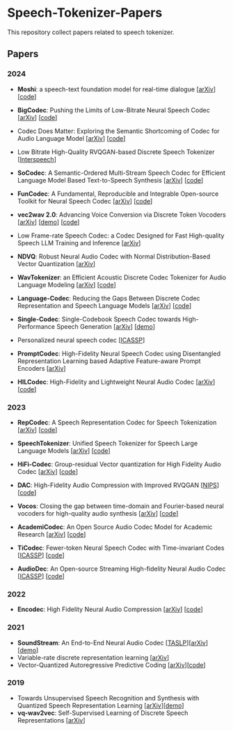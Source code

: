 # Speech-Tokenizer-Papers
This repository  collect papers related to speech tokenizer.

## Papers

### 2024

-  **Moshi**: a speech-text foundation model for real-time dialogue [[arXiv](https://arxiv.org/pdf/2410.00037)] [[code](https://github.com/kyutai-labs/moshi)]


-  **BigCodec**: Pushing the Limits of Low-Bitrate  Neural Speech Codec [[arXiv](https://arxiv.org/pdf/2409.05377)] [[code](https://github.com/Aria-K-Alethia/BigCodec)]
-  Codec Does Matter: Exploring the Semantic Shortcoming of Codec for Audio Language Model [[arXiv](https://arxiv.org/pdf/2408.17175)] [[code](https://github.com/zhenye234/xcodec)]
-  Low Bitrate High-Quality RVQGAN-based Discrete Speech Tokenizer [[Interspeech](https://www.isca-archive.org/interspeech_2024/shechtman24_interspeech.html)]

-  **SoCodec**: A Semantic-Ordered Multi-Stream Speech Codec for Efficient Language Model Based Text-to-Speech Synthesis [[arXiv](https://arxiv.org/pdf/2409.00933)] [[code](https://github.com/hhguo/SoCodec)]

-  **FunCodec**: A Fundamental, Reproducible and Integrable Open-source Toolkit for Neural Speech Codec [[arXiv](https://arxiv.org/pdf/2309.07405)] [[code](https://github.com/modelscope/FunCodec)]

-  **vec2wav 2.0**: Advancing Voice Conversion via Discrete Token Vocoders [[arXiv](https://arxiv.org/pdf/2409.01995)] [[demo](https://cantabile-kwok.github.io/vec2wav2/)] [[code](https://github.com/cantabile-kwok/vec2wav2.0)]

-  Low Frame-rate Speech Codec: a Codec Designed for Fast High-quality Speech LLM Training and Inference [[arXiv](https://arxiv.org/pdf/2409.12117)]
-  **NDVQ**: Robust Neural Audio Codec with Normal Distribution-Based Vector Quantization [[arXiv](https://arxiv.org/pdf/2409.12717)]
-  **WavTokenizer**: an Efficient Acoustic Discrete Codec Tokenizer for Audio Language Modeling [[arXiv](https://arxiv.org/abs/2408.16532)] [[code](https://github.com/jishengpeng/WavTokenizer)]
-  **Language-Codec**: Reducing the Gaps Between Discrete Codec Representation and Speech Language Models [[arXiv](https://arxiv.org/pdf/2402.12208)] [[code](https://github.com/jishengpeng/languagecodec)]
-  **Single-Codec**: Single-Codebook Speech Codec towards High-Performance Speech Generation [[arXiv](https://arxiv.org/pdf/2406.07422)] [[demo](https://kkksuper.github.io/Single-Codec/)]
-  Personalized neural speech codec [[ICASSP](https://ieeexplore.ieee.org/abstract/document/10446067)]
-  **PromptCodec**: High-Fidelity Neural Speech Codec using Disentangled Representation Learning based Adaptive Feature-aware Prompt Encoders [[arXiv](https://arxiv.org/pdf/2404.02702)]
-  **HILCodec**: High-Fidelity and Lightweight Neural Audio Codec [[arXiv](https://arxiv.org/pdf/2405.04752)] [[code](https://github.com/aask1357/hilcodec)]
### 2023


-  **RepCodec**: A Speech Representation Codec for Speech Tokenization [[arXiv](https://arxiv.org/abs/2309.00169)] [[code](https://github.com/mct10/RepCodec)]

-  **SpeechTokenizer**: Unified Speech Tokenizer for Speech Large Language Models  [[arXiv](https://arxiv.org/abs/2308.16692)] [[code](https://github.com/ZhangXInFD/SpeechTokenizer/)]

-  **HiFi-Codec**: Group-residual Vector quantization for High Fidelity Audio Codec [[arXiv](https://arxiv.org/abs/2305.02765)] [[code](https://github.com/yangdongchao/AcademiCodec)]
-  **DAC**: High-Fidelity Audio Compression with Improved RVQGAN  [[NIPS](https://arxiv.org/pdf/2306.06546)] [[code](https://github.com/descriptinc/descript-audio-codec)]
-  **Vocos**: Closing the gap between time-domain and Fourier-based neural vocoders for high-quality audio synthesis [[arXiv](https://arxiv.org/pdf/2306.00814.pdf)] [[code](https://github.com/gemelo-ai/vocos)]
-  **AcademiCodec**: An Open Source Audio Codec Model for Academic Research [[arXiv](https://arxiv.org/pdf/2305.02765.pdf)] [[code](https://github.com/yangdongchao/AcademiCodec)]
-  **TiCodec**: Fewer-token Neural Speech Codec with Time-invariant Codes [[ICASSP](https://arxiv.org/abs/2310.00014)] [[code](https://github.com/y-ren16/TiCodec)]
- **AudioDec**: An Open-source Streaming High-fidelity Neural Audio Codec [[ICASSP](https://ieeexplore.ieee.org/document/10096509)] [[code](https://github.com/facebookresearch/AudioDec)]

### 2022
-  **Encodec**: High Fidelity Neural Audio Compression [[arXiv](https://arxiv.org/abs/2210.13438)] [[code](https://github.com/facebookresearch/encodec)]


### 2021
- **SoundStream**: An End-to-End Neural Audio Codec  [[TASLP](https://ieeexplore.ieee.org/document/9625818)][[arXiv](https://arxiv.org/abs/2107.03312)][[demo](https://blog.research.google/2021/08/soundstream-end-to-end-neural-audio.html?m=1)] 
-  Variable-rate discrete representation learning [[arXiv](https://arxiv.org/abs/2103.06089)]
-  Vector-Quantized Autoregressive Predictive Coding [[arXiv](https://arxiv.org/abs/2005.08392)][[code](https://github.com/iamyuanchung/VQ-APC)]


### 2019
- Towards Unsupervised Speech Recognition and Synthesis with Quantized Speech Representation Learning [[arXiv](https://arxiv.org/abs/1910.12729)][[demo](https://ttaoretw.github.io/SeqRQ-AE/demo.html)]
- **vq-wav2vec**: Self-Supervised Learning of Discrete Speech Representations  [[arXiv](https://arxiv.org/abs/1910.05453)]
